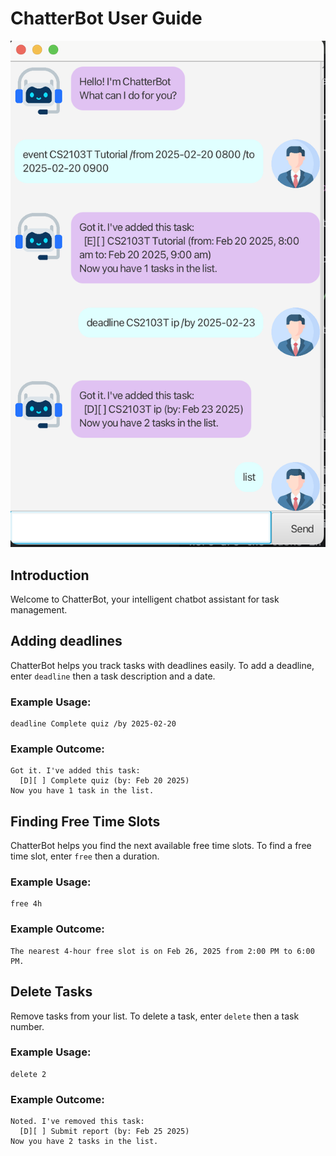 # ChatterBot User Guide
![Screenshot of ChatterBot](/docs/Ui.png)

## Introduction
Welcome to ChatterBot, your intelligent chatbot assistant for task management.


## Adding deadlines

ChatterBot helps you track tasks with deadlines easily. To add a deadline, enter `deadline` then a task description and a date.

### Example Usage:
```
deadline Complete quiz /by 2025-02-20
```

### Example Outcome:
```
Got it. I've added this task:
  [D][ ] Complete quiz (by: Feb 20 2025)
Now you have 1 task in the list.
```

## Finding Free Time Slots
ChatterBot helps you find the next available free time slots. To find a free time slot, enter `free` then a duration.

### Example Usage:
```
free 4h
```

### Example Outcome:
```
The nearest 4-hour free slot is on Feb 26, 2025 from 2:00 PM to 6:00 PM.
```

## Delete Tasks
Remove tasks from your list. To delete a task, enter `delete` then a task number.

### Example Usage:
```
delete 2
```

### Example Outcome:
```
Noted. I've removed this task:
  [D][ ] Submit report (by: Feb 25 2025)
Now you have 2 tasks in the list.
```